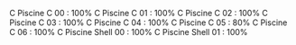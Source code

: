 C Piscine C 00 : 100%
C Piscine C 01 : 100%
C Piscine C 02 : 100%
C Piscine C 03 : 100%
C Piscine C 04 : 100%
C Piscine C 05 : 80%
C Piscine C 06 : 100%
C Piscine Shell 00 : 100%
C Piscine Shell 01 : 100%
